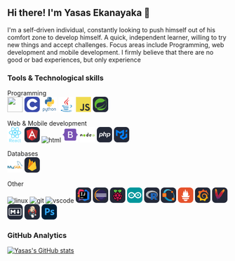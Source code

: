 ## Hi there! I'm Yasas Ekanayaka 👋

I'm a self-driven individual, constantly looking to push himself out of his comfort zone to develop himself. A
quick, independent learner, willing to try new things and accept challenges. Focus areas include
Programming, web development and mobile development. I firmly believe that there are no good or bad
experiences, but only experience

<!--
**YasasDEK/YasasDEK** is a ✨ _special_ ✨ repository because its `README.md` (this file) appears on your GitHub profile.

Here are some ideas to get you started:

- 🔭 I’m currently working on ...
- 🌱 I’m currently learning ...
- 👯 I’m looking to collaborate on ...
- 🤔 I’m looking for help with ...
- 💬 Ask me about ...
- 📫 How to reach me: ...
- 😄 Pronouns: ...
- ⚡ Fun fact: ...
-->

### Tools & Technological skills
<p align="left">
Programming<br/>
<img src="https://cdn.jsdelivr.net/gh/devicons/devicon/icons/cplusplus/cplusplus-original.svg" width="35" height="35"/>
<img src="https://github.com/tandpfun/skill-icons/blob/main/icons/C.svg" alt="C" width="35" height="35"/>
<img src="https://raw.githubusercontent.com/devicons/devicon/master/icons/python/python-original-wordmark.svg" alt="python" width="35" height="35" />
<img src="https://raw.githubusercontent.com/devicons/devicon/master/icons/java/java-original.svg" alt="java" width="35" height="35" />
<img src="https://raw.githubusercontent.com/devicons/devicon/master/icons/javascript/javascript-original.svg" alt="javascript" width="35" height="35" />
<img src="https://github.com/tandpfun/skill-icons/blob/main/icons/Spring-Dark.svg" alt="Spring" width="35" height="35" /><br/>
 
Web & Mobile development<br/>
<img src="https://raw.githubusercontent.com/devicons/devicon/master/icons/react/react-original-wordmark.svg" alt="react" width="35" height="35" />
<img src="https://github.com/tandpfun/skill-icons/blob/main/icons/Angular-Dark.svg" alt="Angular" width="35" height="35"/>
<img src="https://cdn.jsdelivr.net/gh/devicons/devicon/icons/html5/html5-original.svg" alt="html" width="35" height="35"/>
<img src="https://raw.githubusercontent.com/devicons/devicon/master/icons/bootstrap/bootstrap-plain.svg" alt="bootstrap" width="35" height="35" />
<img src="https://raw.githubusercontent.com/devicons/devicon/master/icons/nodejs/nodejs-original-wordmark.svg" alt="nodejs" width="35" height="35" />
<img src="https://github.com/tandpfun/skill-icons/blob/main/icons/PHP-Dark.svg" alt="php" width="35" height="35"/>
<img src="https://github.com/tandpfun/skill-icons/blob/main/icons/MaterialUI-Dark.svg" alt="MaterialUI" width="35" height="35"/><br/>
  
Databases<br/>
<img src="https://raw.githubusercontent.com/devicons/devicon/master/icons/mysql/mysql-original-wordmark.svg" alt="mysql" width="35" height="35" />
<img src="https://github.com/tandpfun/skill-icons/blob/main/icons/Firebase-Dark.svg" alt="firebase" width="35" height="35"/><br/>

Other<br/>
<img src="https://cdn.jsdelivr.net/gh/devicons/devicon/icons/linux/linux-original.svg" alt="linux" width="35" height="35"/>
<img src="https://cdn.jsdelivr.net/gh/devicons/devicon/icons/git/git-original.svg" alt="git" width="35" height="35"/>
<img src="https://cdn.jsdelivr.net/gh/devicons/devicon/icons/vscode/vscode-original.svg" alt="vscode" width="35" height="35"/>
<img src="https://github.com/tandpfun/skill-icons/blob/main/icons/Idea-Dark.svg" alt="Idea" width="35" height="35"/>
<img src="https://github.com/tandpfun/skill-icons/blob/main/icons/Eclipse-Dark.svg" alt="Eclipse" width="35" height="35"/>
<img src="https://github.com/tandpfun/skill-icons/blob/main/icons/RaspberryPi-Dark.svg" alt="RaspberryPi" width="35" height="35"/>
<img src="https://github.com/tandpfun/skill-icons/blob/main/icons/Arduino.svg" alt="Arduino" width="35" height="35"/>
<img src="https://github.com/tandpfun/skill-icons/blob/main/icons/R-Dark.svg" alt="R" width="35" height="35"/>
<img src="https://github.com/tandpfun/skill-icons/blob/main/icons/Octave-Dark.svg" alt="Octave" width="35" height="35"/>
<img src="https://github.com/tandpfun/skill-icons/blob/main/icons/Prometheus.svg" alt="Prometheus" width="35" height="35"/>
<img src="https://github.com/tandpfun/skill-icons/blob/main/icons/Grafana-Dark.svg" alt="Grafana" width="35" height="35"/>
<img src="https://github.com/tandpfun/skill-icons/blob/main/icons/Maven-Dark.svg" alt="Maven" width="35" height="35"/>
<img src="https://github.com/tandpfun/skill-icons/blob/main/icons/Markdown-Dark.svg" alt="Markdown" width="35" height="35"/>
<img src="https://github.com/tandpfun/skill-icons/blob/main/icons/Jenkins-Dark.svg" alt="Jenkins" width="35" height="35"/>
<img src="https://github.com/tandpfun/skill-icons/blob/main/icons/Photoshop.svg" alt="Photoshop" width="35" height="35"/>
</p>

### GitHub Analytics
[![Yasas's GitHub stats](https://github-readme-stats.vercel.app/api?username=YasasDEK)](https://github.com/anuraghazra/github-readme-stats)
